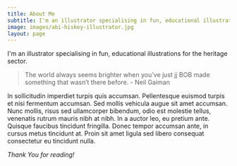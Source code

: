 ```yaml
---
title: About Me
subtitle: I'm an illustrator specialising in fun, educational illustrations for the heritage sector.
image: images/abi-hiskey-illustrator.jpg
layout: page
---
```


I'm an illustrator specialising in fun, educational illustrations for the heritage sector.

>The world always seems brighter when you’ve just jj BOB made something that wasn’t there before. - Neil Gaiman

In sollicitudin imperdiet turpis quis accumsan. Pellentesque euismod turpis et nisi fermentum accumsan. Sed mollis vehicula augue sit amet accumsan. Nunc mollis, risus sed ullamcorper bibendum, odio est molestie tellus, venenatis rutrum mauris nibh at nibh. In a auctor leo, eu pretium ante. Quisque faucibus tincidunt fringilla. Donec tempor accumsan ante, in cursus metus tincidunt at. Proin sit amet ligula sed libero consequat consectetur eu tincidunt nulla. 

*Thank You for reading!*

